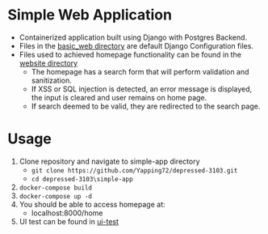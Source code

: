 # Simple Web Application
* Containerized application built using Django with Postgres Backend.
* Files in the [basic_web directory](basic_web\basic_web) are default Django Configuration files.
* Files used to achieved homepage functionality can be found in the [website directory](basic_web\website)
    * The homepage has a search form that will perform validation and sanitization.
    * If XSS or SQL injection is detected, an error message is displayed, the input is cleared and user remains on home page.
    * If search deemed to be valid, they are redirected to the search page.

# Usage
1.  Clone repository and navigate to simple-app directory
    * ``git clone https://github.com/Yapping72/depressed-3103.git``
    * ``cd depressed-3103\simple-app``
3. ``docker-compose build``
4. ``docker-compose up -d``
5. You should be able to access homepage at:
    * localhost:8000/home
6. UI test can be found in [ui-test](..\ui-test\ui_tests.py)